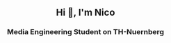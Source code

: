 <h2 align="center">Hi 👋, I'm Nico</h2>
<h3 align="center">Media Engineering Student on TH-Nuernberg</h3>




